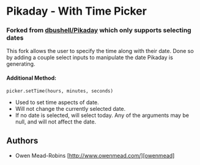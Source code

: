 Pikaday - With Time Picker
========

### Forked from [dbushell/Pikaday][david Pika] which only supports selecting dates

This fork allows the user to specify the time along with their date. Done so by adding a couple select inputs to manipulate the date Pikaday is generating.

#### Additional Method:

`picker.setTime(hours, minutes, seconds)`

* Used to set time aspects of date.
* Will not change the currently selected date.
* If no date is selected, will select today. Any of the arguments may be null, and will not affect the date.

## Authors

* Owen Mead-Robins [http://www.owenmead.com/][owenmead]

[david Pika]:   https://github.com/dbushell/Pikaday                              "Pikaday"
[owenmead]:     http://owenmead.com/                                             "owenmead.com"